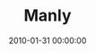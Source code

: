 ---
layout: series
series: "Manly"
permalink: "/manly/"
title: Manly
date: 2010-01-31 00:00:00
endDate: 2010-02-14 00:00:00
description: "From TV to movies, men receive all kinds of messages about what it means to be \"manly.\" But what if many of those messages are just boyish behavior in disguise?"
src: "http://s3.amazonaws.com/crossroads-media/images/legacy/content/90x90_Manly.jpg"
---